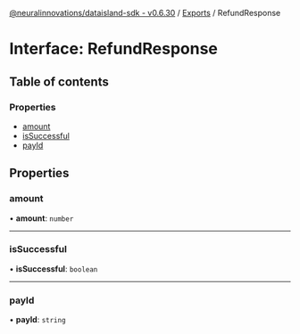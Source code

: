 [@neuralinnovations/dataisland-sdk - v0.6.30](../../README.md) / [Exports](../modules.md) / RefundResponse

# Interface: RefundResponse

## Table of contents

### Properties

- [amount](RefundResponse.md#amount)
- [isSuccessful](RefundResponse.md#issuccessful)
- [payId](RefundResponse.md#payid)

## Properties

### amount

• **amount**: `number`

___

### isSuccessful

• **isSuccessful**: `boolean`

___

### payId

• **payId**: `string`
